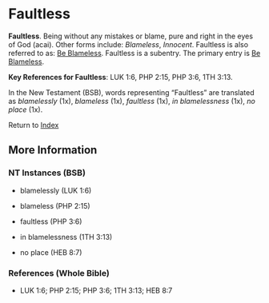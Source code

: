 # Faultless
**Faultless**. 
Being without any mistakes or blame, pure and right in the eyes of God (acai). 
Other forms include: 
*Blameless*, *Innocent*. 
Faultless is also referred to as: 
[Be Blameless](Blameless.md). 
Faultless is a subentry. The primary entry is 
[Be Blameless](Blameless.md). 


**Key References for Faultless**: 
LUK 1:6, PHP 2:15, PHP 3:6, 1TH 3:13. 




In the New Testament (BSB), words representing “Faultless” are translated as 
*blamelessly* (1x), *blameless* (1x), *faultless* (1x), *in blamelessness* (1x), *no place* (1x). 


Return to [Index](00-Index.md)

## More Information

### NT Instances (BSB)

* blamelessly (LUK 1:6)

* blameless (PHP 2:15)

* faultless (PHP 3:6)

* in blamelessness (1TH 3:13)

* no place (HEB 8:7)



### References (Whole Bible)

* LUK 1:6; PHP 2:15; PHP 3:6; 1TH 3:13; HEB 8:7



